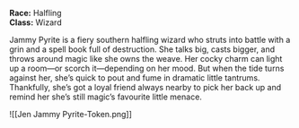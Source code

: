 **Race:** Halfling  
**Class:** Wizard

Jammy Pyrite is a fiery southern halfling wizard who struts into battle with a grin and a spell book full of destruction. She talks big, casts bigger, and throws around magic like she owns the weave. Her cocky charm can light up a room—or scorch it—depending on her mood. But when the tide turns against her, she’s quick to pout and fume in dramatic little tantrums. Thankfully, she’s got a loyal friend always nearby to pick her back up and remind her she’s still magic’s favourite little menace.

![[Jen Jammy Pyrite-Token.png]]


